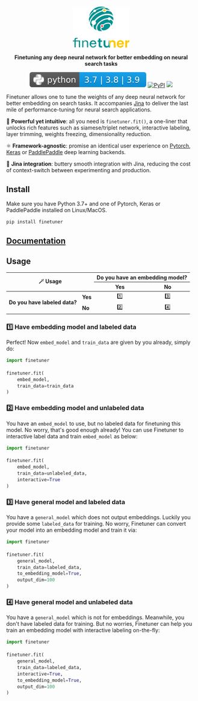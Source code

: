 <p align="center">
<img src="https://github.com/jina-ai/finetuner/blob/main/docs/_static/logo-light.svg?raw=true" alt="Finetuner logo: Finetuner allows one to finetune any deep Neural Network for better embedding on search tasks. It accompanies Jina to deliver the last mile of performance-tuning for neural search applications." width="150px">
</p>


<p align="center">
<b>Finetuning any deep neural network for better embedding on neural search tasks</b>
</p>

<p align=center>
<a href="https://pypi.org/project/finetuner/"><img src="https://github.com/jina-ai/jina/blob/master/.github/badges/python-badge.svg?raw=true" alt="Python 3.7 3.8 3.9" title="Finetuner supports Python 3.7 and above"></a>
<a href="https://pypi.org/project/finetuner/"><img src="https://img.shields.io/pypi/v/finetuner?color=%23099cec&amp;label=PyPI&amp;logo=pypi&amp;logoColor=white" alt="PyPI"></a>
<a href="https://slack.jina.ai"><img src="https://img.shields.io/badge/Slack-1.8k%2B-blueviolet?logo=slack&amp;logoColor=white"></a>
</p>

<!-- start elevator-pitch -->

Finetuner allows one to tune the weights of any deep neural network for better embedding on search tasks. It accompanies [Jina](https://github.com/jina-ai/jina) to deliver the last mile of performance-tuning for neural search applications.

🔱 **Powerful yet intuitive**: all you need is `finetuner.fit()`, a one-liner that unlocks rich features such as siamese/triplet network, interactive labeling, layer trimming, weights freezing, dimensionality reduction.

⚛️ **Framework-agnostic**: promise an identical user experience on [Pytorch](https://pytorch.org/), [Keras](https://keras.io/) or [PaddlePaddle](https://github.com/PaddlePaddle/Paddle) deep learning backends. 

🧈 **Jina integration**: buttery smooth integration with Jina, reducing the cost of context-switch between experimenting and production.

<!-- end elevator-pitch -->

## Install

Make sure you have Python 3.7+ and one of Pytorch, Keras or PaddlePaddle installed on Linux/MacOS.

```bash
pip install finetuner
```


## [Documentation](https://finetuner.jina.ai)


## Usage

<table>
<thead>
  <tr>
    <th colspan="2" rowspan="2">🪄 Usage</th>
    <th colspan="2">Do you have an embedding model?</th>
  </tr>
  <tr>
    <th>Yes</th>
    <th>No</th>
  </tr>
</thead>
<tbody>
  <tr>
    <td rowspan="2"><b>Do you have labeled data?</b></td>
    <td><b>Yes</b></td>
    <td align="center">1️⃣</td>
    <td align="center">3️⃣</td>
  </tr>
  <tr>
    <td><b>No</b></td>
    <td align="center">2️⃣</td>
    <td align="center">4️⃣</td>
  </tr>
</tbody>
</table>

### 1️⃣ Have embedding model and labeled data 

Perfect! Now `embed_model` and `train_data` are given by you already, simply do:

```python
import finetuner 

finetuner.fit(
    embed_model,
    train_data=train_data
)
```

### 2️⃣ Have embedding model and unlabeled data 

You have an `embed_model` to use, but no labeled data for finetuning this model. No worry, that's good enough already! You can use Finetuner to interactive label data and train `embed_model` as below:

```python
import finetuner

finetuner.fit(
    embed_model,
    train_data=unlabeled_data,
    interactive=True
)
```

### 3️⃣ Have general model and labeled data

You have a `general_model` which does not output embeddings. Luckily you provide some `labeled_data` for training. No worry, Finetuner can convert your model into an embedding model and train it via: 

```python
import finetuner

finetuner.fit(
    general_model,
    train_data=labeled_data,
    to_embedding_model=True,
    output_dim=100
)
```

### 4️⃣ Have general model and unlabeled data

You have a `general_model` which is not for embeddings. Meanwhile, you don't have labeled data for training. But no worries, Finetuner can help you train an embedding model with interactive labeling on-the-fly:

```python
import finetuner

finetuner.fit(
    general_model,
    train_data=labeled_data,
    interactive=True,
    to_embedding_model=True,
    output_dim=100
)
```
